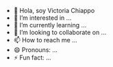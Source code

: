 - 👋 Hola, soy Victoria Chiappo
- 👀 I’m interested in ...
- 🌱 I’m currently learning ...
- 💞️ I’m looking to collaborate on ...
- 📫 How to reach me ...
- 😄 Pronouns: ...
- ⚡ Fun fact: ...

<!---
VChiappo/VChiappo is a ✨ special ✨ repository because its `README.md` (this file) appears on your GitHub profile.
You can click the Preview link to take a look at your changes.
--->
